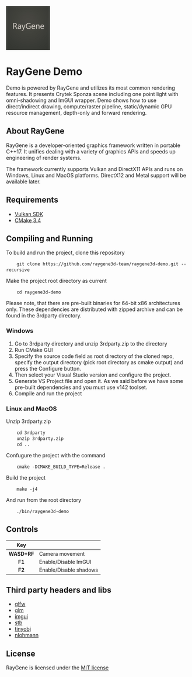 <img src="https://github.com/raygene3d-team/raygene3d-demo/blob/readme/preview.jpg" width="120" height="120">

# RayGene Demo

Demo is powered by RayGene and utilizes its most common rendering features. It presents Crytek Sponza scene including one point light with omni-shadowing and ImGUI wrapper. Demo shows how to use direct/indirect drawing, compute/raster pipeline, static/dynamic GPU resource management, depth-only and forward rendering.

## About RayGene

RayGene is a developer-oriented graphics framework written in portable C++17. It unifies dealing with a variety of graphics APIs and speeds up engineering of render systems.

The framework currently supports Vulkan and DirectX11 APIs and runs on Windows, Linux and MacOS platforms. DirectX12 and Metal support will be available later.

## Requirements

- [Vulkan SDK](https://vulkan.lunarg.com/)
- [CMake 3.4](https://cmake.org/download/)

## Compiling and Running

To build and run the project, clone this repository
```
    git clone https://github.com/raygene3d-team/raygene3d-demo.git --recursive
```
Make the project root directory as current
```
    cd raygene3d-demo
```

Please note, that there are pre-built binaries for 64-bit x86 architectures only. These dependencies are distributed with zipped archive and can be found in the 3rdparty directory.

### Windows

1. Go to 3rdparty directory and unzip 3rdparty.zip to the directory
2. Run CMake GUI
3. Specify the source code field as root directory of the cloned repo, specify the output directory (pick root directory as cmake output) and press the Configure button.
4. Then select your Visual Studio version and configure the project.
5. Generate VS Project file and open it. As we said before we have some pre-built dependencies and you must use v142 toolset.
6. Compile and run the project

### Linux and MacOS

Unzip 3rdparty.zip
```
    cd 3rdparty
    unzip 3rdparty.zip
    cd ..
```
Confugure the project with the command
```
    cmake -DCMAKE_BUILD_TYPE=Release .
```
Build the project
```
    make -j4
```
And run from the root directory
```
    ./bin/raygene3d-demo
```

## Controls

| Key | |
| :--: | :-- |
| **WASD+RF** | Camera movement |
| **F1** | Enable/Disable ImGUI |
| **F2** | Enable/Disable shadows |

## Third party headers and libs

- [glfw](https://github.com/glfw/glfw)
- [glm](https://github.com/g-truc/glm)
- [imgui](https://github.com/ocornut/imgui)
- [stb](https://github.com/nothings/stb)
- [tinyobj](https://github.com/tinyobjloader/tinyobjloader)
- [nlohmann](https://github.com/nlohmann/json)

## License

RayGene is licensed under the [MIT license](https://github.com/raygene3d-team/raygene3d-demo/blob/main/LICENSE)